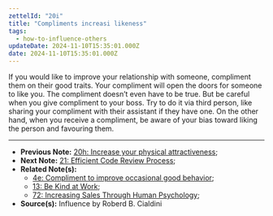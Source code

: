 ```yaml
---
zettelId: "20i"
title: "Compliments increasi likeness"
tags:
  - how-to-influence-others
updateDate: 2024-11-10T15:35:01.000Z
date: 2024-11-10T15:35:01.000Z
---
```


If you would like to improve your relationship with someone, compliment them on their good traits. Your compliment will open the doors for someone to like you. The compliment doesn’t even have to be true.
But be careful when you give compliment to your boss. Try to do it via third person, like sharing your compliment with their assistant if they have one. On the other hand, when you receive a compliment, be aware of your bias toward liking the person and favouring them.

---

- **Previous Note:** [20h: Increase your physical attractiveness](/notes/20h/);
- **Next Note:** [21: Efficient Code Review Process](/notes/21/);
- **Related Note(s):**
  - [4e: Compliment to improve occasional good behavior](/notes/4e/);
  - [13: Be Kind at Work](/notes/13/);
  - [72: Increasing Sales Through Human Psychology](/notes/72/);
- **Source(s):** Influence by Roberd B. Cialdini
